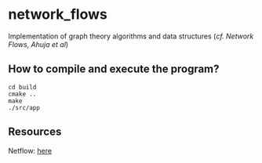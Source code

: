 # network_flows

Implementation of graph theory algorithms and data structures (*cf. Network Flows, Ahuja et al*)

## How to compile and execute the program?

```shell
cd build
cmake ..
make
./src/app
```

## Resources

Netflow: [here](http://archive.dimacs.rutgers.edu/pub/netflow/)